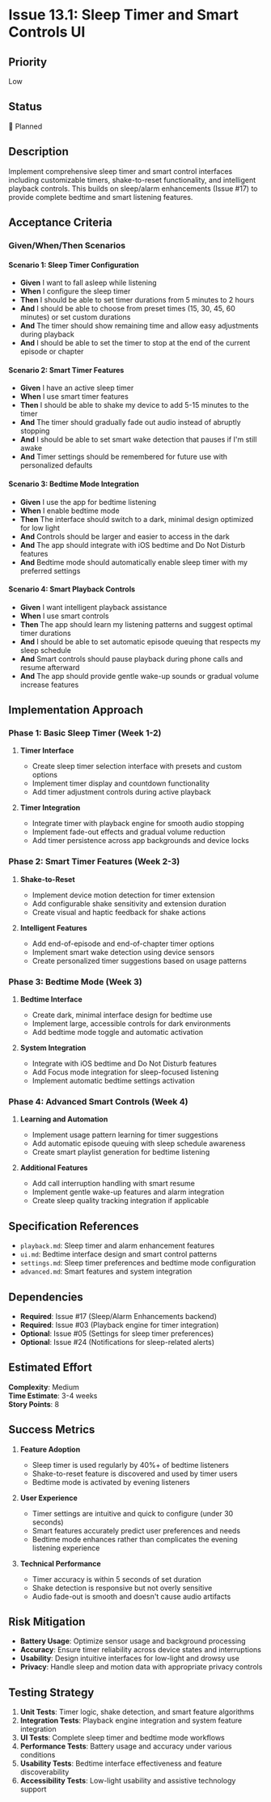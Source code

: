 # Issue 13.1: Sleep Timer and Smart Controls UI

## Priority
Low

## Status
🔄 Planned

## Description
Implement comprehensive sleep timer and smart control interfaces including customizable timers, shake-to-reset functionality, and intelligent playback controls. This builds on sleep/alarm enhancements (Issue #17) to provide complete bedtime and smart listening features.

## Acceptance Criteria

### Given/When/Then Scenarios

#### Scenario 1: Sleep Timer Configuration
- **Given** I want to fall asleep while listening
- **When** I configure the sleep timer
- **Then** I should be able to set timer durations from 5 minutes to 2 hours
- **And** I should be able to choose from preset times (15, 30, 45, 60 minutes) or set custom durations
- **And** The timer should show remaining time and allow easy adjustments during playback
- **And** I should be able to set the timer to stop at the end of the current episode or chapter

#### Scenario 2: Smart Timer Features
- **Given** I have an active sleep timer
- **When** I use smart timer features
- **Then** I should be able to shake my device to add 5-15 minutes to the timer
- **And** The timer should gradually fade out audio instead of abruptly stopping
- **And** I should be able to set smart wake detection that pauses if I'm still awake
- **And** Timer settings should be remembered for future use with personalized defaults

#### Scenario 3: Bedtime Mode Integration
- **Given** I use the app for bedtime listening
- **When** I enable bedtime mode
- **Then** The interface should switch to a dark, minimal design optimized for low light
- **And** Controls should be larger and easier to access in the dark
- **And** The app should integrate with iOS bedtime and Do Not Disturb features
- **And** Bedtime mode should automatically enable sleep timer with my preferred settings

#### Scenario 4: Smart Playback Controls
- **Given** I want intelligent playback assistance
- **When** I use smart controls
- **Then** The app should learn my listening patterns and suggest optimal timer durations
- **And** I should be able to set automatic episode queuing that respects my sleep schedule
- **And** Smart controls should pause playback during phone calls and resume afterward
- **And** The app should provide gentle wake-up sounds or gradual volume increase features

## Implementation Approach

### Phase 1: Basic Sleep Timer (Week 1-2)
1. **Timer Interface**
   - Create sleep timer selection interface with presets and custom options
   - Implement timer display and countdown functionality
   - Add timer adjustment controls during active playback

2. **Timer Integration**
   - Integrate timer with playback engine for smooth audio stopping
   - Implement fade-out effects and gradual volume reduction
   - Add timer persistence across app backgrounds and device locks

### Phase 2: Smart Timer Features (Week 2-3)
1. **Shake-to-Reset**
   - Implement device motion detection for timer extension
   - Add configurable shake sensitivity and extension duration
   - Create visual and haptic feedback for shake actions

2. **Intelligent Features**
   - Add end-of-episode and end-of-chapter timer options
   - Implement smart wake detection using device sensors
   - Create personalized timer suggestions based on usage patterns

### Phase 3: Bedtime Mode (Week 3)
1. **Bedtime Interface**
   - Create dark, minimal interface design for bedtime use
   - Implement large, accessible controls for dark environments
   - Add bedtime mode toggle and automatic activation

2. **System Integration**
   - Integrate with iOS bedtime and Do Not Disturb features
   - Add Focus mode integration for sleep-focused listening
   - Implement automatic bedtime settings activation

### Phase 4: Advanced Smart Controls (Week 4)
1. **Learning and Automation**
   - Implement usage pattern learning for timer suggestions
   - Add automatic episode queuing with sleep schedule awareness
   - Create smart playlist generation for bedtime listening

2. **Additional Features**
   - Add call interruption handling with smart resume
   - Implement gentle wake-up features and alarm integration
   - Create sleep quality tracking integration if applicable

## Specification References
- `playback.md`: Sleep timer and alarm enhancement features
- `ui.md`: Bedtime interface design and smart control patterns
- `settings.md`: Sleep timer preferences and bedtime mode configuration
- `advanced.md`: Smart features and system integration

## Dependencies
- **Required**: Issue #17 (Sleep/Alarm Enhancements backend)
- **Required**: Issue #03 (Playback engine for timer integration)
- **Optional**: Issue #05 (Settings for sleep timer preferences)
- **Optional**: Issue #24 (Notifications for sleep-related alerts)

## Estimated Effort
**Complexity**: Medium  
**Time Estimate**: 3-4 weeks  
**Story Points**: 8

## Success Metrics
1. **Feature Adoption**
   - Sleep timer is used regularly by 40%+ of bedtime listeners
   - Shake-to-reset feature is discovered and used by timer users
   - Bedtime mode is activated by evening listeners

2. **User Experience**
   - Timer settings are intuitive and quick to configure (under 30 seconds)
   - Smart features accurately predict user preferences and needs
   - Bedtime mode enhances rather than complicates the evening listening experience

3. **Technical Performance**
   - Timer accuracy is within 5 seconds of set duration
   - Shake detection is responsive but not overly sensitive
   - Audio fade-out is smooth and doesn't cause audio artifacts

## Risk Mitigation
- **Battery Usage**: Optimize sensor usage and background processing
- **Accuracy**: Ensure timer reliability across device states and interruptions
- **Usability**: Design intuitive interfaces for low-light and drowsy use
- **Privacy**: Handle sleep and motion data with appropriate privacy controls

## Testing Strategy
1. **Unit Tests**: Timer logic, shake detection, and smart feature algorithms
2. **Integration Tests**: Playback engine integration and system feature integration
3. **UI Tests**: Complete sleep timer and bedtime mode workflows
4. **Performance Tests**: Battery usage and accuracy under various conditions
5. **Usability Tests**: Bedtime interface effectiveness and feature discoverability
6. **Accessibility Tests**: Low-light usability and assistive technology support